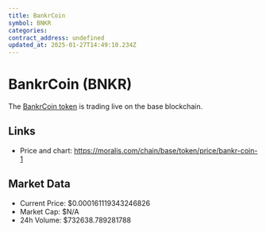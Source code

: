 ```yaml
---
title: BankrCoin
symbol: BNKR
categories: 
contract_address: undefined
updated_at: 2025-01-27T14:49:10.234Z
---
```


# BankrCoin (BNKR)
The [BankrCoin token](https://moralis.com/chain/base/token/price/bankr-coin-1) is trading live on the base blockchain.

## Links
- Price and chart: https://moralis.com/chain/base/token/price/bankr-coin-1

## Market Data
- Current Price: $0.000161119343246826
- Market Cap: $N/A
- 24h Volume: $732638.789281788
